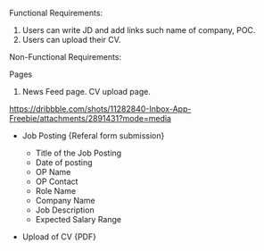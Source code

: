 Functional Requirements:
1. Users can write JD and add links such name of company, POC.
2. Users can upload their CV.


Non-Functional Requirements:


Pages 

 1. News Feed page. CV upload page.



https://dribbble.com/shots/11282840-Inbox-App-Freebie/attachments/2891431?mode=media



- Job Posting {Referal form submission}
    - Title of the Job Posting
    - Date of posting
    - OP Name
    - OP Contact
    - Role Name
    - Company Name
    - Job Description
    - Expected Salary Range

- Upload of CV {PDF}